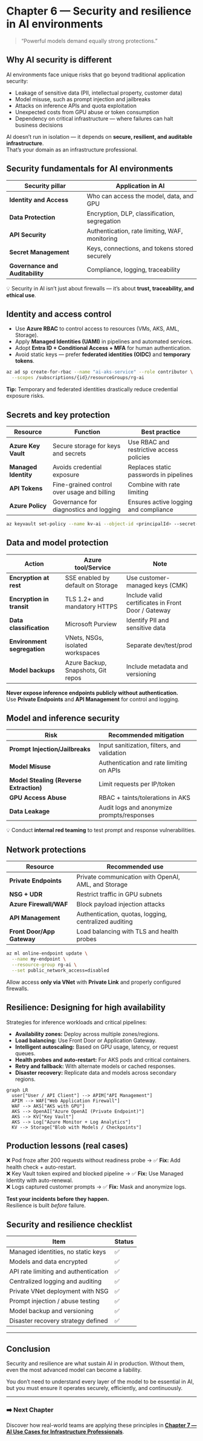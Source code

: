 # Chapter 6 — Security and resilience in AI environments

> “Powerful models demand equally strong protections.”

## Why AI security is different

AI environments face unique risks that go beyond traditional application security:

- Leakage of sensitive data (PII, intellectual property, customer data)  
- Model misuse, such as prompt injection and jailbreaks  
- Attacks on inference APIs and quota exploitation  
- Unexpected costs from GPU abuse or token consumption  
- Dependency on critical infrastructure — where failures can halt business decisions  

AI doesn’t run in isolation — it depends on **secure, resilient, and auditable infrastructure**.  
That’s your domain as an infrastructure professional.

## Security fundamentals for AI environments

| Security pillar | Application in AI |
|------------------|------------------|
| **Identity and Access** | Who can access the model, data, and GPU |
| **Data Protection** | Encryption, DLP, classification, segregation |
| **API Security** | Authentication, rate limiting, WAF, monitoring |
| **Secret Management** | Keys, connections, and tokens stored securely |
| **Governance and Auditability** | Compliance, logging, traceability |

💡 Security in AI isn’t just about firewalls — it’s about **trust, traceability, and ethical use**.

## Identity and access control

- Use **Azure RBAC** to control access to resources (VMs, AKS, AML, Storage).  
- Apply **Managed Identities (UAMI)** in pipelines and automated services.  
- Adopt **Entra ID + Conditional Access + MFA** for human authentication.  
- Avoid static keys — prefer **federated identities (OIDC)** and **temporary tokens**.  

```bash
az ad sp create-for-rbac --name "ai-aks-service" --role contributor \
  --scopes /subscriptions/{id}/resourceGroups/rg-ai
```

**Tip:** Temporary and federated identities drastically reduce credential exposure risks.

## Secrets and key protection

| Resource | Function | Best practice |
|-----------|-----------|----------------|
| **Azure Key Vault** | Secure storage for keys and secrets | Use RBAC and restrictive access policies |
| **Managed Identity** | Avoids credential exposure | Replaces static passwords in pipelines |
| **API Tokens** | Fine-grained control over usage and billing | Combine with rate limiting |
| **Azure Policy** | Governance for diagnostics and logging | Ensures active logging and compliance |

```bash
az keyvault set-policy --name kv-ai --object-id <principalId> --secret-permissions get list
```

## Data and model protection

| Action | Azure tool/Service | Note |
|---------|----------------------|------|
| **Encryption at rest** | SSE enabled by default on Storage | Use customer-managed keys (CMK) |
| **Encryption in transit** | TLS 1.2+ and mandatory HTTPS | Include valid certificates in Front Door / Gateway |
| **Data classification** | Microsoft Purview | Identify PII and sensitive data |
| **Environment segregation** | VNets, NSGs, isolated workspaces | Separate dev/test/prod |
| **Model backups** | Azure Backup, Snapshots, Git repos | Include metadata and versioning |

**Never expose inference endpoints publicly without authentication.**  
Use **Private Endpoints** and **API Management** for control and logging.

## Model and inference security

| Risk | Recommended mitigation |
|------|-------------------------|
| **Prompt Injection/Jailbreaks** | Input sanitization, filters, and validation |
| **Model Misuse** | Authentication and rate limiting on APIs |
| **Model Stealing (Reverse Extraction)** | Limit requests per IP/token |
| **GPU Access Abuse** | RBAC + taints/tolerations in AKS |
| **Data Leakage** | Audit logs and anonymize prompts/responses |

💡 Conduct **internal red teaming** to test prompt and response vulnerabilities.

## Network protections

| Resource | Recommended use |
|-----------|----------------|
| **Private Endpoints** | Private communication with OpenAI, AML, and Storage |
| **NSG + UDR** | Restrict traffic in GPU subnets |
| **Azure Firewall/WAF** | Block payload injection attacks |
| **API Management** | Authentication, quotas, logging, centralized auditing |
| **Front Door/App Gateway** | Load balancing with TLS and health probes |

```bash
az ml online-endpoint update \
  --name my-endpoint \
  --resource-group rg-ai \
  --set public_network_access=disabled
```

Allow access **only via VNet** with **Private Link** and properly configured firewalls.

## Resilience: Designing for high availability

Strategies for inference workloads and critical pipelines:

- **Availability zones:** Deploy across multiple zones/regions.  
- **Load balancing:** Use Front Door or Application Gateway.  
- **Intelligent autoscaling:** Based on GPU usage, latency, or request queues.  
- **Health probes and auto-restart:** For AKS pods and critical containers.  
- **Retry and fallback:** With alternate models or cached responses.  
- **Disaster recovery:** Replicate data and models across secondary regions.  

```mermaid
graph LR
  user["User / API Client"] --> APIM["API Management"]
  APIM --> WAF["Web Application Firewall"]
  WAF --> AKS["AKS with GPU"]
  AKS --> OpenAI["Azure OpenAI (Private Endpoint)"]
  AKS --> KV["Key Vault"]
  AKS --> Log["Azure Monitor + Log Analytics"]
  KV --> Storage["Blob with Models / Checkpoints"]
```

## Production lessons (real cases)

❌ Pod froze after 200 requests without readiness probe → ✅ **Fix:** Add health check + auto-restart.  
❌ Key Vault token expired and blocked pipeline → ✅ **Fix:** Use Managed Identity with auto-renewal.  
❌ Logs captured customer prompts → ✅ **Fix:** Mask and anonymize logs.  

**Test your incidents before they happen.**  
Resilience is built *before* failure.

## Security and resilience checklist

| Item | Status |
|------|---------|
| Managed identities, no static keys | ✅ |
| Models and data encrypted | ✅ |
| API rate limiting and authentication | ✅ |
| Centralized logging and auditing | ✅ |
| Private VNet deployment with NSG | ✅ |
| Prompt injection / abuse testing | ✅ |
| Model backup and versioning | ✅ |
| Disaster recovery strategy defined | ✅ |

---

## Conclusion

Security and resilience are what sustain AI in production. Without them, even the most advanced model can become a liability.

You don’t need to understand every layer of the model to be essential in AI, but you must ensure it operates securely, efficiently, and continuously.

---

### ➡️ Next Chapter

Discover how real-world teams are applying these principles in [**Chapter 7 — AI Use Cases for Infrastructure Professionals**](07-use-cases.md).
